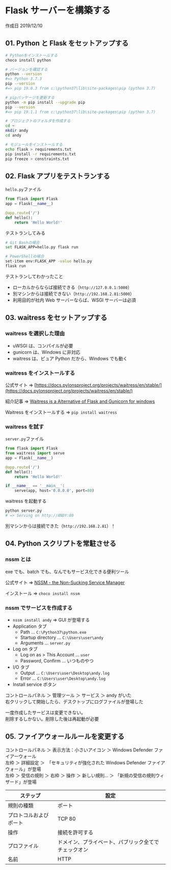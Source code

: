 # Flask サーバーを構築する

作成日 2019/12/10

## 01. Python と Flask をセットアップする

```bash
# Pythonをインストールする
choco install python

# バージョンを確認する
python --version
#=> Python 3.7.3
pip --version
#=> pip 19.0.3 from c:\python37\lib\site-packages\pip (python 3.7)

# pipパッケージを更新する
python -m pip install --upgrade pip
pip --version
#=> pip 19.1.1 from c:\python37\lib\site-packages\pip (python 3.7)

# プロジェクトのフォルダを作成する
cd ~
mkdir andy
cd andy

# モジュールをインストールする
echo flask > requirements.txt
pip install -r requirements.txt
pip freeze > constraints.txt
```

## 02. Flask アプリをテストランする

`hello.py`ファイル

```python
from flask import Flask
app = Flask(__name__)

@app.route('/')
def hello():
    return 'Hello World!'
```

テストランしてみる

```bash
# Git Bashの場合
set FLASK_APP=hello.py flask run

# PowerShellの場合
set-item env:FLASK_APP -value hello.py
flask run
```

テストランしてわかったこと

- ローカルからならば接続できる（`http://127.0.0.1:5000`）
- 別マシンからは接続できない（`http://192.168.2.81:5000`）
- 利用目的が社内 Web サーバーならば、WSGI サーバーは必須

## 03. waitress をセットアップする

### waitress を選択した理由

- uWSGI は、コンパイルが必要
- gunicorn は、Windows に非対応
- waitress は、ピュア Python だから、Windows でも動く

### waitress をインストールする

公式サイト => [https://docs.pylonsproject.org/projects/waitress/en/stable/](https://docs.pylonsproject.org/projects/waitress/en/stable/)

紹介記事 => [Waitress is a Alternative of Flask and Gunicorn for windows](https://www.docketrun.com/blog/waitress-alternative-flask-gunicorn/)

Waitress をインストールする => `pip install waitress`

### waitress を試す

`server.py`ファイル

```python
from flask import Flask
from waitress import serve
app = Flask(__name__)

@app.route('/')
def hello():
    return 'Hello World!'

if __name__ == '__main__':
    serve(app, host='0.0.0.0', port=80)
```

waitress を起動する

```bash
python server.py
# => Serving on http://ANDY:80
```

別マシンからは接続できた（`http://192.168.2.81`）！

## 04. Python スクリプトを常駐させる

### nssm とは

exe でも、batch でも、なんでもサービス化できる便利ツール

公式サイト => [NSSM \- the Non\-Sucking Service Manager](https://nssm.cc/usage)

インストール => `choco install nssm`

### nssm でサービスを作成する

- `nssm install andy` => GUI が登場する
- Application タブ
  - Path ... `C:\Python37\python.exe`
  - Startup directory ... `C:\Users\user\andy`
  - Arguments ... `server.py`
- Log on タブ
  - Log on as > This Account ... `user`
  - Password, Confirm ... いつものやつ
- I/O タブ
  - Output ... `C:\Users\user\Desktop\andy.log`
  - Error ... `C:\Users\user\Desktop\andy.log`
- Install service ボタン

コントロールパネル ＞ 管理ツール ＞ サービス ＞ andy がいた\
右クリックして開始したら、デスクトップにログファイルが登場した

一度作成したサービスは変更できない。\
削除するしかない。削除した後は再起動が必要

## 05. ファイアウォールルールを変更する

コントロールパネル ＞ 表示方法：小さいアイコン ＞ Windows Defender ファイアーウォール\
左枠 ＞ 詳細設定 ＞　「セキュリティが強化された Windows Defender ファイアウォール」が登場\
左枠 ＞ 受信の規則 ＞ 右枠 ＞ 操作 ＞ 新しい規則... ＞ 「新規の受信の規則ウィザード」が登場

| ステップ               | 設定                                                 |
| ---------------------- | ---------------------------------------------------- |
| 規則の種類             | ポート                                               |
| プロトコルおよびポート | TCP 80                                               |
| 操作                   | 接続を許可する                                       |
| プロファイル           | ドメイン、プライベート、パブリック全てでチェックオン |
| 名前                   | HTTP                                                 |
